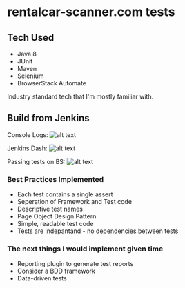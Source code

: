 # rentalcar-scanner.com tests 


## Tech Used
- Java 8
- JUnit
- Maven
- Selenium
- BrowserStack Automate

Industry standard tech that I'm mostly familiar with.

## Build from Jenkins

Console Logs:  ![alt text](https://i.imgur.com/OGV8a3F.png "Logo Title Text 1") 


Jenkins Dash:  ![alt text](https://i.imgur.com/8HevzSq.png "Logo Title Text 1") 


Passing tests on BS:  ![alt text](https://i.imgur.com/5ldzyNR.png "Logo Title Text 1") 


### Best Practices Implemented
- Each test contains a single assert
- Seperation of Framework and Test code
- Descriptive test names
- Page Object Design Pattern
- Simple, readable test code
- Tests are indepantand - no dependencies between tests

### The next things I would implement given time
- Reporting plugin to generate test reports
- Consider a BDD framework
- Data-driven tests
